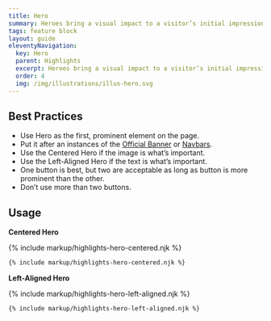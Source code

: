 ```yaml
---
title: Hero
summary: Heroes bring a visual impact to a visitor’s initial impression of a site.
tags: feature block
layout: guide
eleventyNavigation:
  key: Hero
  parent: Highlights
  excerpt: Heroes bring a visual impact to a visitor’s initial impression of a site.
  order: 4
  img: /img/illustrations/illus-hero.svg
---
```


## Best Practices

- Use Hero as the first, prominent element on the page.
- Put it after an instances of the [Official Banner](/components/official-banner/) or [Navbars](/components/navbar/).
- Use the Centered Hero if the image is what’s important.
- Use the Left-Aligned Hero if the text is what’s important.
- One button is best, but two are acceptable as long as button is more prominent than the other.
- Don’t use more than two buttons.

## Usage

**Centered Hero**

{% include markup/highlights-hero-centered.njk %}

```html
{% include markup/highlights-hero-centered.njk %}
```

**Left-Aligned Hero**

{% include markup/highlights-hero-left-aligned.njk %}

```html
{% include markup/highlights-hero-left-aligned.njk %}
```
